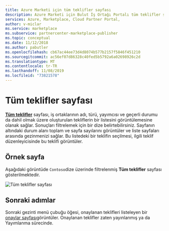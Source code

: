 ```yaml
---
title: Azure Marketi için tüm teklifler sayfası
description: Azure Marketi için Bulut İş Ortağı Portalı tüm teklifler sayfasına genel bakış.
services: Azure, Marketplace, Cloud Partner Portal,
author: v-miclar
ms.service: marketplace
ms.subservice: partnercenter-marketplace-publisher
ms.topic: conceptual
ms.date: 11/12/2018
ms.author: pabutler
ms.openlocfilehash: cb67ac44ee73d4d8074b577b2157f5846f451210
ms.sourcegitcommit: ac56ef07d86328c40fed5b5792a6a02698926c2d
ms.translationtype: MT
ms.contentlocale: tr-TR
ms.lasthandoff: 11/08/2019
ms.locfileid: "73821578"
---
```

# <a name="all-offers-page"></a>Tüm teklifler sayfası

[**Tüm teklifler**](https://cloudpartner.azure.com/#alloffers) sayfası, iş ortaklarının adı, türü, yayımcısı ve geçerli durumu da dahil olmak üzere oluşturulan tekliflerin bir listesini görüntülemesine olanak sağlar.  Sonuçları filtrelemek için bir dize belirtebilirsiniz.   Sayfanın altındaki durum alanı toplam ve sayfa sayılarını görüntüler ve liste sayfaları arasında gezinmenizi sağlar. Bu listedeki bir teklifin seçilmesi, ilgili teklif düzenleyicisinde bu teklifi görüntüler. 


## <a name="example-page"></a>Örnek sayfa

Aşağıdaki görüntüde `Contoso`dize üzerinde filtrelenmiş **Tüm teklifler** sayfası gösterilmektedir.

![Tüm teklifler sayfası](./media/all-offers-page1.png)


## <a name="next-steps"></a>Sonraki adımlar

Sonraki gezinti menü çubuğu öğesi, onaylanan teklifleri listeleyen bir [onaylar sayfası](./cpp-approvals-page.md)görüntüler.  Onaylanan teklifler zaten yayınlanmış ya da Yayımlanma sürecinde.
